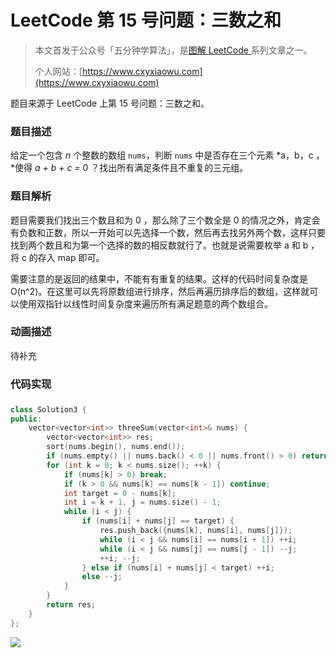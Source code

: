 # LeetCode 第 15 号问题：三数之和

> 本文首发于公众号「五分钟学算法」，是[图解 LeetCode ](<https://github.com/MisterBooo/LeetCodeAnimation>)系列文章之一。
>
> 个人网站：[https://www.cxyxiaowu.com](https://www.cxyxiaowu.com)

题目来源于 LeetCode 上第 15 号问题：三数之和。

### 题目描述

给定一个包含 *n* 个整数的数组 `nums`，判断 `nums` 中是否存在三个元素 *a，b，c ，*使得 *a + b + c =* 0 ？找出所有满足条件且不重复的三元组。

### 题目解析

题目需要我们找出三个数且和为 0 ，那么除了三个数全是 0 的情况之外，肯定会有负数和正数，所以一开始可以先选择一个数，然后再去找另外两个数，这样只要找到两个数且和为第一个选择的数的相反数就行了。也就是说需要枚举 a 和 b ，将 c 的存入 map 即可。

需要注意的是返回的结果中，不能有有重复的结果。这样的代码时间复杂度是 O(n^2)。在这里可以先将原数组进行排序，然后再遍历排序后的数组，这样就可以使用双指针以线性时间复杂度来遍历所有满足题意的两个数组合。

### 动画描述

待补充

### 代码实现

### 

```c++
class Solution3 {
public:
    vector<vector<int>> threeSum(vector<int>& nums) {
        vector<vector<int>> res;
        sort(nums.begin(), nums.end());
        if (nums.empty() || nums.back() < 0 || nums.front() > 0) return {};
        for (int k = 0; k < nums.size(); ++k) {
            if (nums[k] > 0) break;
            if (k > 0 && nums[k] == nums[k - 1]) continue;
            int target = 0 - nums[k];
            int i = k + 1, j = nums.size() - 1;
            while (i < j) {
                if (nums[i] + nums[j] == target) {
                    res.push_back({nums[k], nums[i], nums[j]});
                    while (i < j && nums[i] == nums[i + 1]) ++i;
                    while (i < j && nums[j] == nums[j - 1]) --j;
                    ++i; --j;
                } else if (nums[i] + nums[j] < target) ++i;
                else --j;
            }
        }
        return res;
    }
};
```





![](https://blog-1257126549.cos.ap-guangzhou.myqcloud.com/blog/m1phx.gif)